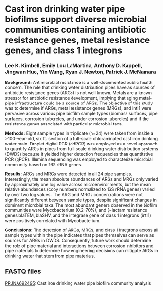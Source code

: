 # Cast iron drinking water pipe biofilms support diverse microbial communities containing antibiotic resistance genes, metal resistance genes, and class 1 integrons
### Lee K. Kimbell, Emily Lou LaMartina, Anthony D. Kappell, Jingwan Huo, Yin Wang, Ryan J. Newton, Patrick J. McNamara

<b>Background:</b> Antimicrobial resistance is a well-documented public health concern. The role that drinking water distribution pipes have as sources of antibiotic resistance genes (ARGs) is not well known. Metals are a known stressor for antibiotic resistance development, implying that aging metal-pipe infrastructure could be a source of ARGs. The objective of this study was to determine if ARGs, metal resistance genes (MRGs), and intI1 were pervasive across various pipe biofilm sample types (biomass surfaces, pipe surfaces, corrosion tubercles, and under corrosion tubercles) and if the resistance genes associated with particular microbial taxa. 

<b>Methods:</b> Eight sample types in triplicate (n=24) were taken from inside a >100-year-old, six ft. section of a full-scale chloraminated cast iron drinking water main. Droplet digital PCR (ddPCR) was employed as a novel approach to quantify ARGs in pipes from full-scale drinking water distribution systems (DWDS) because it yielded higher detection frequencies than quantitative PCR (qPCR). Illumina sequencing was employed to characterize microbial community based on 16S rRNA genes. 

<b>Results:</b> ARGs and MRGs were detected in all 24 pipe samples. Interestingly, the mean absolute abundances of ARGs and MRGs only varied by approximately one log value across microenvironments, but the mean relative abundances (copy numbers normalized to 16S rRNA genes) varied by over two log values. The ARG and MRGs concentrations were not significantly different between sample types, despite significant changes in dominant microbial taxa. The most abundant genera observed in the biofilm communities were Mycobacterium (0.2-70%), and β-lactam resistance genes blaTEM, blaSHV, and the integrase gene of class 1 integrons (intI1) were positively correlated with Mycobacterium. 

<b>Conclusions:</b> The detection of ARGs, MRGs, and class 1 integrons across all sample types within the pipe indicates that pipes themselves can serve as sources for ARGs in DWDS. Consequently, future work should determine the role of pipe material and interactions between corrosion inhibitors and pipe materials to determine how engineering decisions can mitigate ARGs in drinking water that stem from pipe materials. 


## FASTQ files
[PRJNA692495](https://www.ncbi.nlm.nih.gov/bioproject/PRJNA692495): Cast iron drinking water pipe biofilm community analysis
